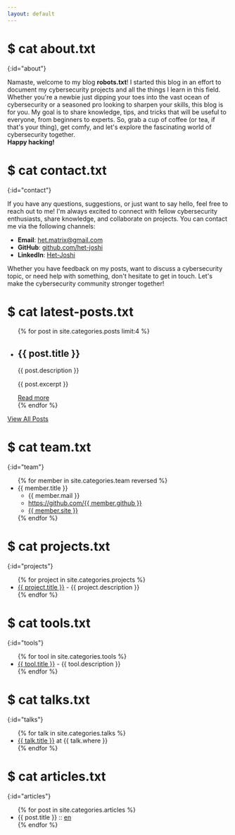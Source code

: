 ```yaml
---
layout: default
---
```


# $ cat about.txt
{:id="about"}

Namaste, welcome to my blog **robots.txt**! I started this blog in an effort to document my cybersecurity projects and all the things I learn in this field. Whether you're a newbie just dipping your toes into the vast ocean of cybersecurity or a seasoned pro looking to sharpen your skills, this blog is for you. My goal is to share knowledge, tips, and tricks that will be useful to everyone, from beginners to experts. So, grab a cup of coffee (or tea, if that's your thing), get comfy, and let's explore the fascinating world of cybersecurity together.
<br>
**Happy hacking!**

# $ cat contact.txt
{:id="contact"}

If you have any questions, suggestions, or just want to say hello, feel free to reach out to me! I'm always excited to connect with fellow cybersecurity enthusiasts, share knowledge, and collaborate on projects. You can contact me via the following channels:

- **Email**: [het.matrix@gmail.com](mailto:het.matrix@gmail.com)
- **GitHub**: [github.com/het-joshi](https://github.com/het-joshi)
- **LinkedIn**: [Het-Joshi](https://www.linkedin.com/in/hetjoshi/)

Whether you have feedback on my posts, want to discuss a cybersecurity topic, or need help with something, don't hesitate to get in touch. Let's make the cybersecurity community stronger together!

# $ cat latest-posts.txt

<ul>
{% for post in site.categories.posts limit:4 %}
  <li>
    <h2>{{ post.title }}</h2>
    <p>{{ post.description }}</p>
    <p>{{ post.excerpt }}</p>
    <a href="{{ site.baseurl }}{{ post.url }}" title="{{ post.description }}">Read more</a>
  </li>
{% endfor %}
</ul>

<a href="{{ site.baseurl }}/library">View All Posts</a>



# $ cat team.txt
{:id="team"}

<ul>
{% for member in site.categories.team reversed %}
<li id="{{ member.title }}">{{ member.title }}
  <ul>
    <li>{{ member.mail }}</li>
    <li><a href="https://github.com/{{ member.github }}">https://github.com/{{ member.github }}</a></li>
    <li><a href="{{ member.site }}">{{ member.site }}</a></li>
  </ul>
</li>
{% endfor %}
</ul>

# $ cat projects.txt
{:id="projects"}

<ul>
{% for project in site.categories.projects %}
<li><a href="{{ project.link }}">{{ project.title }}</a> - {{ project.description }}</li>
{% endfor %}
</ul>

# $ cat tools.txt
{:id="tools"}

<ul>
{% for tool in site.categories.tools %}
<li><a href="{{ tool.link }}">{{ tool.title }}</a> - {{ tool.description }}</li>
{% endfor %}
</ul>

# $ cat talks.txt
{:id="talks"}

<ul>
{% for talk in site.categories.talks %}
<li><a href="{{ talk.link }}" title="{{ talk.description }}">{{ talk.title }}</a> at {{ talk.where }}</li>
{% endfor %}
</ul>

# $ cat articles.txt
{:id="articles"}

<ul>
{% for post in site.categories.articles %}
  <li>{{ post.title }} :: <a href="{{ site.baseurl }}{{ post.url }}" title="{{ post.description }}">en</a></li>
{% endfor %}
</ul>
